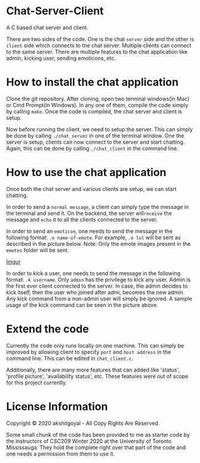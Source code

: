 # Chat-Server-Client
A C based chat server and client.

There are two sides of the code. One is the chat `server` side and the other is `client` side which connects to the chat server. Multiple clients can connect to the same server. There are multiple features to the chat application like admin, kicking user, sending emoticons, etc. 

# How to install the chat application
Clone the git repository. After cloning, open two terminal windows(in Mac) or Cmd Prompt(in Windows). In any one of them, compile the code simply by calling `make`. Once the code is compiled, the chat server and client is setup. 

Now before running the client, we need to setup the server. This can simply be done by calling `./chat_server` in one of the terminal window. One the server is setup, clients can now connect to the server and start chatting. Again, this can be done by calling `./chat_client` in the command line.

# How to use the chat application
Once both the chat server and various clients are setup, we can start chatting. 

In order to send a `normal message`, a client can simply type the message in the terminal and send it. On the backend, the server will`receive` the message and `echo` it to all the clients connected to the server. 

In order to send an `emoticon`, one needs to send the message in the following format: `.e name-of-emote`. For example, `.e lul` will be sent as described in the picture below. 
Note: Only the emote images present in the `emotes` folder will be sent.

[Imgur](https://i.imgur.com/a2wuOWU.png)


In order to kick a user, one needs to send the message in the following format: `.k username`. Only `admin` has the privilege to kick any user. Admin is the first ever client connected to the server. In case, the admin decides to kick itself, then the user who joined after admi, becomes the new admin. Any kick command from a non-admin user will simply be ignored.
A sample usage of the kick command can be seen in the picture above. 

# Extend the code
Currently the code only runs locally on one machine. This can simply be improved by allowing client to specify `port` and `host address` in the command line.  This can be edited in `chat_client.c`. 

Additionally, there are many more features that can added like 'status', 'profile picture', 'availability status', etc. These features were out of scope for this project currently. 

# License Information

Copyright © 2020 akshitgoyal - All Copy Rights Are Reserved.

Some small chunk of the code has been provided to me as starter code by the instructors of CSC209 Winter 2020 at the University of Toronto Mississauga. They hold the complete right over that part of the code and one needs a permission from them to use it. 
